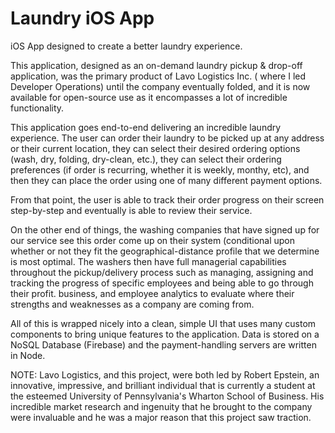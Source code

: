 # Laundry iOS App
iOS App designed to create a better laundry experience.

  This application, designed as an on-demand laundry pickup & drop-off application, was the primary product of Lavo Logistics Inc. ( where I led Developer Operations) until the company eventually folded, and it is now available for open-source use as it encompasses a lot of incredible functionality.

  This application goes end-to-end delivering an incredible laundry experience. The user can order their laundry to be picked up at any address or their current location, they can select their desired ordering options (wash, dry, folding, dry-clean, etc.), they can select their ordering preferences (if order is recurring, whether it is weekly, monthy, etc), and then they can place the order using one of many different payment options.

  From that point, the user is able to track their order progress on their screen step-by-step and eventually is able to review their service. 

  On the other end of things, the washing companies that have signed up for our service see this order come up on their system (conditional upon whether or not they fit the geographical-distance profile that we determine is most optimal. The washers then have full managerial capabilities throughout the pickup/delivery process such as managing, assigning and tracking the progress of specific employees and being able to go through their profit. business, and employee analytics to evaluate where their strengths and weaknesses as a company are coming from. 

  All of this is wrapped nicely into a clean, simple UI that uses many custom components to bring unique features to the application. Data is stored on a NoSQL Database (Firebase) and the payment-handling servers are written in Node.

NOTE:
  Lavo Logistics, and this project, were both led by Robert Epstein, an innovative, impressive, and brilliant individual that is currently a student at the esteemed University of Pennsylvania's Wharton School of Business. His incredible market research and ingenuity that he brought to the company were invaluable and he was a major reason that this project saw traction. 

